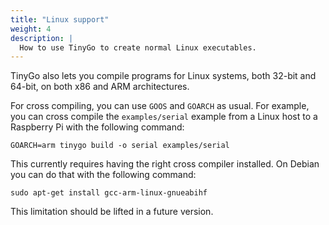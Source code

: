 ```yaml
---
title: "Linux support"
weight: 4
description: |
  How to use TinyGo to create normal Linux executables.
---
```


TinyGo also lets you compile programs for Linux systems, both 32-bit and 64-bit, on both x86 and ARM architectures.

For cross compiling, you can use `GOOS` and `GOARCH` as usual. For example, you can cross compile the `examples/serial` example from a Linux host to a Raspberry Pi with the following command:

    GOARCH=arm tinygo build -o serial examples/serial

This currently requires having the right cross compiler installed. On Debian you can do that with the following command:

    sudo apt-get install gcc-arm-linux-gnueabihf

This limitation should be lifted in a future version.
